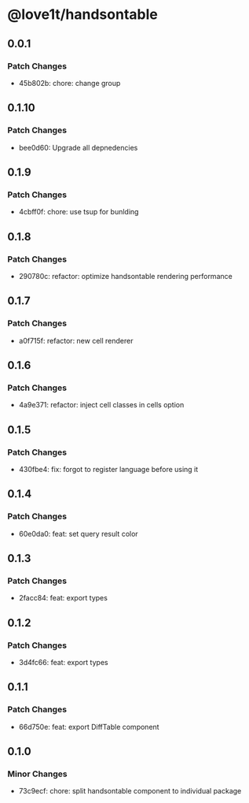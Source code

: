# @love1t/handsontable

## 0.0.1

### Patch Changes

- 45b802b: chore: change group

## 0.1.10

### Patch Changes

- bee0d60: Upgrade all depnedencies

## 0.1.9

### Patch Changes

- 4cbff0f: chore: use tsup for bunlding

## 0.1.8

### Patch Changes

- 290780c: refactor: optimize handsontable rendering performance

## 0.1.7

### Patch Changes

- a0f715f: refactor: new cell renderer

## 0.1.6

### Patch Changes

- 4a9e371: refactor: inject cell classes in cells option

## 0.1.5

### Patch Changes

- 430fbe4: fix: forgot to register language before using it

## 0.1.4

### Patch Changes

- 60e0da0: feat: set query result color

## 0.1.3

### Patch Changes

- 2facc84: feat: export types

## 0.1.2

### Patch Changes

- 3d4fc66: feat: export types

## 0.1.1

### Patch Changes

- 66d750e: feat: export DiffTable component

## 0.1.0

### Minor Changes

- 73c9ecf: chore: split handsontable component to individual package

